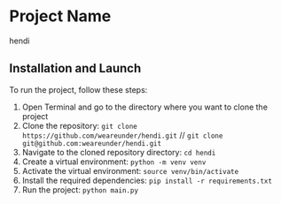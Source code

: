 # Project Name

hendi

## Installation and Launch

To run the project, follow these steps:

1. Open Terminal and go to the directory where you want to clone the project
2. Clone the repository: `git clone https://github.com/weareunder/hendi.git` // `git clone git@github.com:weareunder/hendi.git`
2. Navigate to the cloned repository directory: `cd hendi`
3. Create a virtual environment: `python -m venv venv`
4. Activate the virtual environment: `source venv/bin/activate`
5. Install the required dependencies: `pip install -r requirements.txt`
6. Run the project: `python main.py`